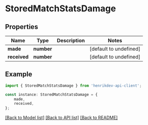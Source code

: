 # StoredMatchStatsDamage


## Properties

Name | Type | Description | Notes
------------ | ------------- | ------------- | -------------
**made** | **number** |  | [default to undefined]
**received** | **number** |  | [default to undefined]

## Example

```typescript
import { StoredMatchStatsDamage } from 'henrikdev-api-client';

const instance: StoredMatchStatsDamage = {
    made,
    received,
};
```

[[Back to Model list]](../README.md#documentation-for-models) [[Back to API list]](../README.md#documentation-for-api-endpoints) [[Back to README]](../README.md)
